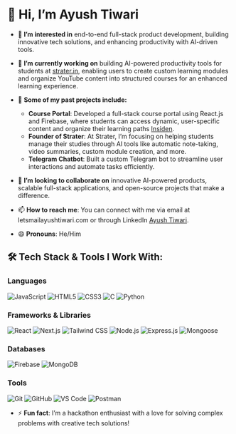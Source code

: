 # 👋 Hi, I’m Ayush Tiwari

- 👀 **I’m interested in** end-to-end full-stack product development, building innovative tech solutions, and enhancing productivity with AI-driven tools.
  
- 🌱 **I’m currently working on** building AI-powered productivity tools for students at [strater.in](https://strater.in), enabling users to create custom learning modules and organize YouTube content into structured courses for an enhanced learning experience.

- 💼 **Some of my past projects include:**

  - **Course Portal**: Developed a full-stack course portal using React.js and Firebase, where students can access dynamic, user-specific content and organize their learning paths [Insiden](https://insiden.in/).
  - **Founder of Strater**: At Strater, I’m focusing on helping students manage their studies through AI tools like automatic note-taking, video summaries, custom module creation, and more.
  - **Telegram Chatbot**: Built a custom Telegram bot to streamline user interactions and automate tasks efficiently.

- 💞️ **I’m looking to collaborate on** innovative AI-powered products, scalable full-stack applications, and open-source projects that make a difference.

- 📫 **How to reach me**: You can connect with me via email at letsmailayushtiwari.com or through LinkedIn [Ayush Tiwari](https://linkedin.com/in/ayush-tiwari).

- 😄 **Pronouns**: He/Him

## 🛠️ Tech Stack & Tools I Work With:

### Languages
![JavaScript](https://img.shields.io/badge/-JavaScript-F7DF1E?logo=javascript&logoColor=black&style=for-the-badge)
![HTML5](https://img.shields.io/badge/-HTML5-E34F26?logo=html5&logoColor=white&style=for-the-badge)
![CSS3](https://img.shields.io/badge/-CSS3-1572B6?logo=css3&logoColor=white&style=for-the-badge)
![C](https://img.shields.io/badge/-C-A8B9CC?logo=c&logoColor=white&style=for-the-badge)
![Python](https://img.shields.io/badge/-Python-3776AB?logo=python&logoColor=white&style=for-the-badge)

### Frameworks & Libraries
![React](https://img.shields.io/badge/-React-61DAFB?logo=react&logoColor=black&style=for-the-badge)
![Next.js](https://img.shields.io/badge/-Next.js-000000?logo=nextdotjs&logoColor=white&style=for-the-badge)
![Tailwind CSS](https://img.shields.io/badge/-Tailwind_CSS-38B2AC?logo=tailwind-css&logoColor=white&style=for-the-badge)
![Node.js](https://img.shields.io/badge/-Node.js-339933?logo=nodedotjs&logoColor=white&style=for-the-badge)
![Express.js](https://img.shields.io/badge/-Express.js-000000?logo=express&logoColor=white&style=for-the-badge)
![Mongoose](https://img.shields.io/badge/-Mongoose-880000?logo=mongoose&logoColor=white&style=for-the-badge)

### Databases
![Firebase](https://img.shields.io/badge/-Firebase-FFCA28?logo=firebase&logoColor=black&style=for-the-badge)
![MongoDB](https://img.shields.io/badge/-MongoDB-47A248?logo=mongodb&logoColor=white&style=for-the-badge)

### Tools
![Git](https://img.shields.io/badge/-Git-F05032?logo=git&logoColor=white&style=for-the-badge)
![GitHub](https://img.shields.io/badge/-GitHub-181717?logo=github&logoColor=white&style=for-the-badge)
![VS Code](https://img.shields.io/badge/-VS_Code-007ACC?logo=visual-studio-code&logoColor=white&style=for-the-badge)
![Postman](https://img.shields.io/badge/-Postman-FF6C37?logo=postman&logoColor=white&style=for-the-badge)

- ⚡ **Fun fact**: I’m a hackathon enthusiast with a love for solving complex problems with creative tech solutions!

<!---
iam-AyushTiwari/iam-AyushTiwari is a ✨ special ✨ repository because its `README.md` (this file) appears on your GitHub profile.
You can click the Preview link to take a look at your changes.
--->
